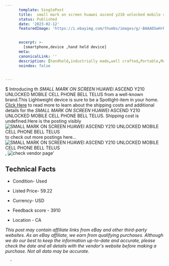 ```yaml
---
      template: SinglePost
      title:  small mark on screen huawei ascend y210 unlocked mobile cell phone bell telus
      status: Published
      date: '2023-02-12'
      featuredImage: 'https://i.ebayimg.com/thumbs/images/g/-BAAAOSwHrRj5oSy/s-l225.jpg'
       

      excerpt: >-
        [smartphone,device ,hand held device]
      meta:
      canonicalLink: ''
      description: [handheld,industrially made,well crafted,Portable,Mobile,Compact,Convenient,Lightweight,Maneuverable,Man-portable,Miniature,Carriable,Hand-held,Light,Holdable,Transportable,Mobile device,Pocket-sized,On-the-go,Wireless,Cordless,Compact size,Convenient size, smartphone,device ,hand held device]
      noindex: false
      

---
```

$
      Introducing th *SMALL MARK ON SCREEN* HUAWEI ASCEND Y210 UNLOCKED MOBILE CELL PHONE BELL TELUS from a well-known brand.This Lightweight device  is sure to be a Spotlight-item in your home. [Click Here](https://www.ebay.com/itm/185771866872?hash=item2b40ddbaf8%3Ag%3A-BAAAOSwHrRj5oSy&mkevt=1&mkcid=1&mkrid=711-53200-19255-0&campid=%253CePNCampaignId%253E&customid=%253CreferenceId%253E&toolid=10049) to read more to learn about the shipping costs and additional details for the *SMALL MARK ON SCREEN* HUAWEI ASCEND Y210 UNLOCKED MOBILE CELL PHONE BELL TELUS. Shipping cost is undefined.Here is the posting visibly ![*SMALL MARK ON SCREEN* HUAWEI ASCEND Y210 UNLOCKED MOBILE CELL PHONE BELL TELUS](https://i.ebayimg.com/thumbs/images/g/-BAAAOSwHrRj5oSy/s-l225.jpg) to check out more postings here... ![*SMALL MARK ON SCREEN* HUAWEI ASCEND Y210 UNLOCKED MOBILE CELL PHONE BELL TELUS](https://i.ebayimg.com/images/g/-BAAAOSwHrRj5oSy/s-l1600.jpg), ![check vendor page](https://origin-galleryplus.ebayimg.com/ws/web/185771866872_2_0_1/225x225.jpg,https://origin-galleryplus.ebayimg.com/ws/web/185771866872_3_0_1/225x225.jpg,https://origin-galleryplus.ebayimg.com/ws/web/185771866872_4_0_1/225x225.jpg,https://origin-galleryplus.ebayimg.com/ws/web/185771866872_5_0_1/225x225.jpg,https://origin-galleryplus.ebayimg.com/ws/web/185771866872_6_0_1/225x225.jpg,https://origin-galleryplus.ebayimg.com/ws/web/185771866872_7_0_1/225x225.jpg)'

      

 ## Technical Facts 



     
      

 - Condition- Used 


      

 - Listed Price- 59.22 


      

 - Currency- USD 


      

 - Feedback score - 3910 


      

 - Location - CA 


      
      

 *_This post may contain affiliate links from eBay and other third-party websites. As an eBay affiliate, we earn from qualifying purchases. Although we do our best to keep the information up-to-date and accurate, please check the date and all details with the vendor's website before making a purchase. Not all data may be accurate._*




      -

